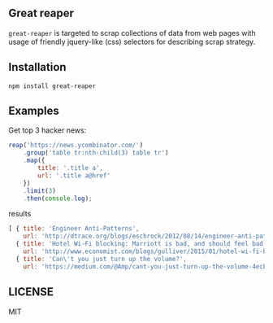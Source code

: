 ## Great reaper

`great-reaper` is targeted to scrap collections of data from web pages with usage of friendly jquery-like (css) selectors for describing scrap strategy.

## Installation

```
npm install great-reaper
```

## Examples

Get top 3 hacker news:

```js
reap('https://news.ycombinator.com/')
	.group('table tr:nth-child(3) table tr')
	.map({
		title: '.title a',
		url: '.title a@href'
	})
	.limit(3)
	.then(console.log);
```

results

```js
[ { title: 'Engineer Anti-Patterns',
    url: 'http://dtrace.org/blogs/eschrock/2012/08/14/engineer-anti-patterns/' },
  { title: 'Hotel Wi-Fi blocking: Marriott is bad, and should feel bad',
    url: 'http://www.economist.com/blogs/gulliver/2015/01/hotel-wi-fi-blocking' },
  { title: 'Can\'t you just turn up the volume?',
    url: 'https://medium.com/@Amp/cant-you-just-turn-up-the-volume-4ecb7fc422a' } ]
```

## LICENSE

MIT
